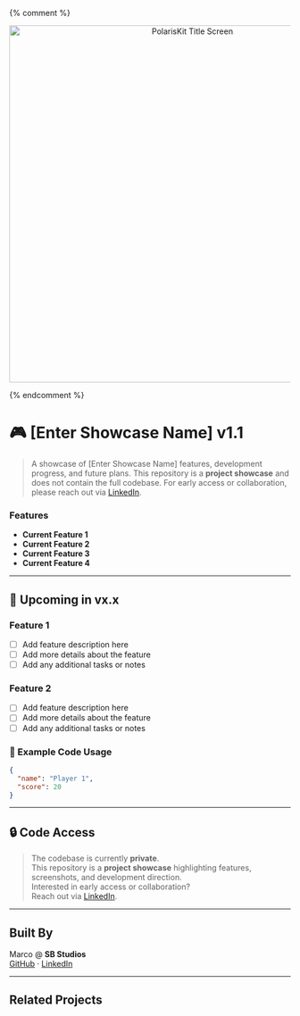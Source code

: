 {% comment %} <p align="center">
  <img src="images/background_image.png" width="640" alt="PolarisKit Title Screen">
</p> {% endcomment %}

# 🎮 [Enter Showcase Name] v1.1

> A showcase of [Enter Showcase Name] features, development progress, and future plans.
> This repository is a **project showcase** and does not contain the full codebase.
> For early access or collaboration, please reach out via [LinkedIn](https://www.linkedin.com/in/marco-a-gonzalez99).

### Features

- **Current Feature 1**
- **Current Feature 2**
- **Current Feature 3**
- **Current Feature 4**

---

## 🚀 Upcoming in vx.x

### Feature 1
- [ ] Add feature description here
- [ ] Add more details about the feature
- [ ] Add any additional tasks or notes

### Feature 2
- [ ] Add feature description here
- [ ] Add more details about the feature
- [ ] Add any additional tasks or notes

### 📜 Example Code Usage
  ```json
  {
    "name": "Player 1",
    "score": 20
  }
```

---

## 🔒 Code Access

> The codebase is currently **private**.  
> This repository is a **project showcase** highlighting features, screenshots, and development direction.  
> Interested in early access or collaboration?  
> Reach out via [LinkedIn](https://www.linkedin.com/in/marco-a-gonzalez99).

---

## Built By

Marco @ **SB Studios**  
[GitHub](https://github.com/marcogonzalez99) · [LinkedIn](https://www.linkedin.com/in/marco-a-gonzalez99)

---

## Related Projects

